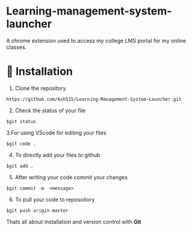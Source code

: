 # Learning-management-system-launcher
A chrome extension used to access my college LMS portal  for my online classes.

# 🚀&nbsp;Installation 
1. Clone the repository 
```
https://github.com/Ash515/Learning-Management-System-Launcher.git
```
2. Check the status of your file 
```
$git status
```

3.For using VScode for editing your files 
```
$git code .
```
4. To directly add your files to github
```
$git add .
```
5. After writing your code commit your changes 
```
$git commit -m  <message>
```
6. To pull your code to reposoitory
```
$git push origin master
```
Thats all about installation and version control with **Git**

